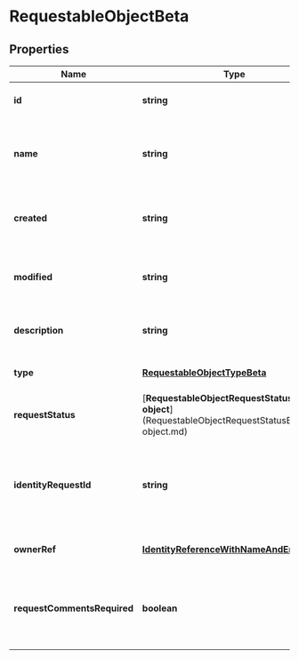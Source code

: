 # RequestableObjectBeta

## Properties

Name | Type | Description | Notes
------------ | ------------- | ------------- | -------------
**id** | **string** | Id of the requestable object itself | [optional] [default to undefined]
**name** | **string** | Human-readable display name of the requestable object | [optional] [default to undefined]
**created** | **string** | The time when the requestable object was created | [optional] [default to undefined]
**modified** | **string** | The time when the requestable object was last modified | [optional] [default to undefined]
**description** | **string** | Description of the requestable object. | [optional] [default to undefined]
**type** | [**RequestableObjectTypeBeta**](RequestableObjectTypeBeta.md) |  | [optional] [default to undefined]
**requestStatus** | [**RequestableObjectRequestStatusBeta &amp; object**](RequestableObjectRequestStatusBeta &amp; object.md) |  | [optional] [default to undefined]
**identityRequestId** | **string** | If *requestStatus* is *PENDING*, indicates the id of the associated account activity. | [optional] [default to undefined]
**ownerRef** | [**IdentityReferenceWithNameAndEmailBeta**](IdentityReferenceWithNameAndEmailBeta.md) |  | [optional] [default to undefined]
**requestCommentsRequired** | **boolean** | Whether the requester must provide comments when requesting the object. | [optional] [default to undefined]

